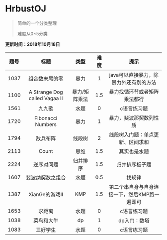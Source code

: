 # HrbustOJ

>简单的一个分类整理
>
>难度从0~5分类

**更新时间：2018年10月18日**


|题号|标题|类型|难度|提示|
|:---:|:---:|:----:|:---:|:---:|
|1037|组合数末尾的零|暴力|1|java可以直接暴力，除暴力外还有别的方法|
|1100|A Strange Dog called Vagaa II|暴力/矩阵乘法|1.5|暴力找循环节或者矩阵乘法都行|
|1561|九九歌|水题|0|c语言练习题|
|1720|Fibonacci Numbers|暴力|1|暴力，斐波那契数列性质|
|1794|敌兵布阵|线段树|2|线段树入门题：单点更新、区间求和|
|2113|Count|思维|1.5|其实也是水题|
|2224|逆序对问题|归并排序|1.5|归并排序板子题|
|1607|斐波纳契数之组合|水题|0.5|找规律|
|1387|XianGe的游戏II|KMP|1.5|第二个串自身与自身连接一下，然后KMP跑一遍即可|
|1653|求距离|水题|0|c语言练习题|
|1038|菜鸟和大牛|dp|1|dp入门：数塔|
|1083|三好学生|水题|0|c语言练习题|